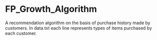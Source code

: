 # FP_Growth_Algorithm
A recommendation algorithm on the basis of purchase history made by customers.
In data.txt each line represents types of items purchased by each customer. 
